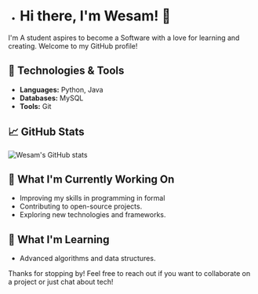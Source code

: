 - # Hi there, I'm Wesam! 👋

I'm  A student aspires to become a Software with a love for learning and creating. Welcome to my GitHub profile!

## 🔧 Technologies & Tools

- **Languages:** Python, Java
- **Databases:** MySQL
- **Tools:** Git

## 📈 GitHub Stats

![Wesam's GitHub stats](https://github-readme-stats.vercel.app/api?username=wesambadr72&show_icons=true&theme=radical)

## 🤔 What I'm Currently Working On

- Improving my skills in programming in formal 
- Contributing to open-source projects.
- Exploring new technologies and frameworks.

## 🌱 What I'm Learning

- Advanced algorithms and data structures.

Thanks for stopping by! Feel free to reach out if you want to collaborate on a project or just chat about tech!

